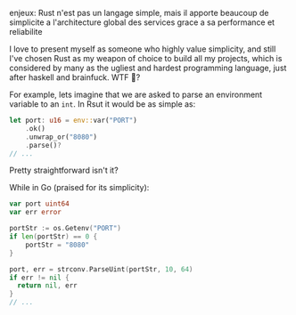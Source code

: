 enjeux: Rust n'est pas un langage simple, mais il apporte beaucoup de simplicite a l'architecture global des services grace a sa performance et reliabilite


I love to present myself as someone who highly value simplicity, and still I've chosen Rust as my weapon of choice to build all my projects, which is considered by many as the ugliest and hardest programming language, just after haskell and brainfuck. WTF 🤪?


For example, lets imagine that we are asked to parse an environment variable to an `int`. In Rsut it would be as simple as:

```rust
let port: u16 = env::var("PORT")
    .ok()
    .unwrap_or("8080")
    .parse()?
// ...
```

Pretty straightforward isn't it?

While in Go (praised for its simplicity):
```go
var port uint64
var err error

portStr := os.Getenv("PORT")
if len(portStr) == 0 {
    portStr = "8080"
}

port, err = strconv.ParseUint(portStr, 10, 64)
if err != nil {
  return nil, err
}
// ...
```

